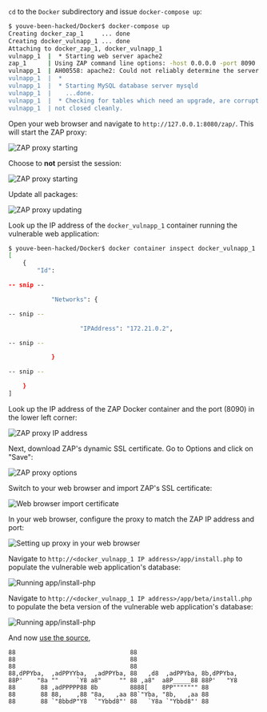 
`cd` to the `Docker` subdirectory and issue `docker-compose up`:

```bash
$ youve-been-hacked/Docker$ docker-compose up
Creating docker_zap_1     ... done
Creating docker_vulnapp_1 ... done
Attaching to docker_zap_1, docker_vulnapp_1
vulnapp_1  |  * Starting web server apache2
zap_1      | Using ZAP command line options: -host 0.0.0.0 -port 8090
vulnapp_1  | AH00558: apache2: Could not reliably determine the server's fully qualified domain name, using 172.21.0.2. Set the 'ServerName' directive globally to suppress this message
vulnapp_1  |  * 
vulnapp_1  |  * Starting MySQL database server mysqld
vulnapp_1  |    ...done.
vulnapp_1  |  * Checking for tables which need an upgrade, are corrupt or were 
vulnapp_1  | not closed cleanly.

```

Open your web browser and navigate to `http://127.0.0.1:8080/zap/`. This will start the ZAP proxy:

![ZAP proxy starting](img/zap-starting.png "ZAP proxy starting")

Choose to **not** persist the session:

![ZAP proxy starting](img/zap-session-without-persistence.png "ZAP proxy starting")

Update all packages:

![ZAP proxy updating](img/zap-update-all.png "ZAP proxy updating")

Look up the IP address of the `docker_vulnapp_1` container running the vulnerable web application:

```bash
$ youve-been-hacked/Docker$ docker container inspect docker_vulnapp_1 
[
    {
        "Id": 

-- snip --

            "Networks": {

-- snip --

                    "IPAddress": "172.21.0.2",

-- snip --

            }

-- snip --

    }
]
```

Look up the IP address of the ZAP Docker container and the port (8090) in the lower left corner: 

![ZAP proxy IP address](img/zap-session-proxy-address.png "ZAP IP proxy address")

Next, download ZAP's dynamic SSL certificate. Go to Options and click on "Save":

![ZAP proxy options](img/zap-options.png "ZAP proxy options")

Switch to your web browser and import ZAP's SSL certificate:

![Web browser import certificate](img/certificate-import.png "Web browser import certificate")

In your web browser, configure the proxy to match the ZAP IP address and port:

![Setting up proxy in your web browser](img/web-browser-proxy.png "Setting up proxy in your web browser")

Navigate to `http://<docker_vulnapp_1 IP address>/app/install.php` to populate the vulnerable web application's database:

![Running app/install-php](img/app-install-php.png "Running app/install.php")

Navigate to `http://<docker_vulnapp_1 IP address>/app/beta/install.php` to populate the beta version of the vulnerable web application's database:

![Running app/install-php](img/app-beta-install-php.png "Running app/install.php")

And now [use the source][1], 

```
88                                88                              
88                                88                              
88                                88                              
88,dPPYba,  ,adPPYYba,  ,adPPYba, 88   ,d8  ,adPPYba, 8b,dPPYba,  
88P'    "8a ""     `Y8 a8"     "" 88 ,a8"  a8P_____88 88P'   "Y8  
88       88 ,adPPPPP88 8b         8888[    8PP""""""" 88          
88       88 88,    ,88 "8a,   ,aa 88`"Yba, "8b,   ,aa 88          
88       88 `"8bbdP"Y8  `"Ybbd8"' 88   `Y8a `"Ybbd8"' 88      
```


[1]: https://ascii.co.uk/art/hacker